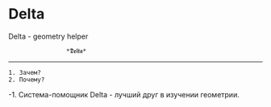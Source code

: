 # Delta
Delta - geometry helper


                    *𝕯𝖊𝖑𝖙𝖆*
_________________________________________________

    1. Зачем?
    2. Почему?




-1.
    Система-помощник Delta - лучший друг в изучении геометрии.